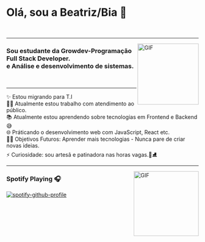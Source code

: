 <h1>Olá, sou a Beatriz/Bia 🤭</h1><br>
<hr>
<img align="right" alt="GIF" height="160px" src="https://media.giphy.com/media/du3J3cXyzhj75IOgvA/giphy.gif" />
<h3>Sou estudante da Growdev-Programação Full Stack Developer. <br>
    e Análise e desenvolvimento de sistemas.</h3> <br>
<hr>
<p>
    ✨ Estou migrando para T.I <br>
    👨‍💻 Atualmente estou trabalho com atendimento ao público. <br>
    📚 Atualmente estou aprendendo sobre tecnologias em Frontend e Backend😅 <br>
    🌐 Práticando o desenvolvimento web com JavaScript, React etc. <br>
    💪🏼 Objetivos Futuros: Aprender mais tecnologias - Nunca pare de criar novas ideias. <br>
    ⚡ Curiosidade: sou artesã e patinadora nas horas vagas.🧵⛸ <br>
</p>
<hr>

<img align="right" alt="GIF" height="170px" src="https://media.giphy.com/media/J5B1Y8QZnzXXbLQIBu/giphy.gif" />

### Spotify Playing 🎧
[![spotify-github-profile](https://spotify-github-profile.vercel.app/api/view?uid=beatrizcesarsilva-5&cover_image=true&theme=natemoo-re&bar_color=53b14f&bar_color_cover=false)](https://spotify-github-profile.vercel.app/api/view?uid=beatrizcesarsilva-5&redirect=true)
